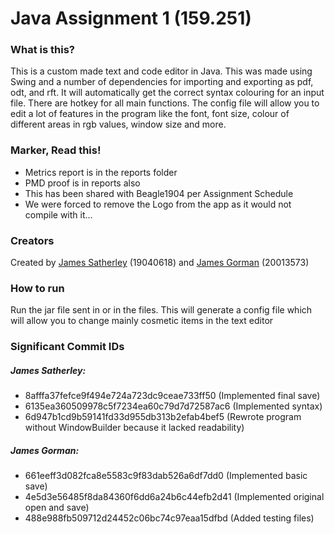 # Java Assignment 1 (159.251)

### What is this?
This is a custom made text and code editor in Java. This was made using Swing and a number of dependencies for importing and exporting as pdf, odt, and rft. It will automatically get the correct syntax colouring for an input file. There are hotkey for all main functions. The config file will allow you to edit a lot of features in the program like the font, font size, colour of different areas in rgb values, window size and more.


### Marker, Read this!
+ Metrics report is in the reports folder
+ PMD proof is in reports also
+ This has been shared with Beagle1904 per Assignment Schedule
+ We were forced to remove the Logo from the app as it would not compile with it...


### Creators
Created by [James Satherley](https://github.com/JamesSatherley) (19040618) and [James Gorman](https://github.com/james50777) (20013573)


### How to run
Run the jar file sent in or in the files. This will generate a config file which will allow you to change mainly cosmetic items in the text editor


### Significant Commit IDs
##### James Satherley: 
+ 8afffa37fefce9f494e724a723dc9ceae733ff50 (Implemented final save)
+ 6135ea360509978c5f7234ea60c79d7d72587ac6 (Implemented syntax)
+ 6d947b1cd9b59141fd33d955db313b2efab4bef5 (Rewrote program without WindowBuilder because it lacked readability)
##### James Gorman: 
+ 661eeff3d082fca8e5583c9f83dab526a6df7dd0 (Implemented basic save)
+ 4e5d3e56485f8da84360f6dd6a24b6c44efb2d41 (Implemented original open and save)
+ 488e988fb509712d24452c06bc74c97eaa15dfbd (Added testing files)

